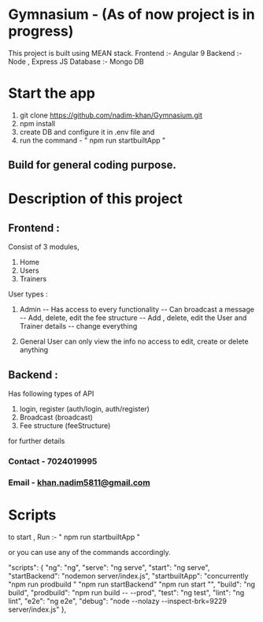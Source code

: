 # Gymnasium - (As of now project is in progress)

This project is built using MEAN stack.
Frontend :- Angular 9
Backend :- Node , Express JS
Database :- Mongo DB

# Start the app
1. git clone https://github.com/nadim-khan/Gymnasium.git
2. npm install
3. create DB and configure it in .env file and 
4. run the command - " npm run startbuiltApp "

## Build for general coding purpose.

# Description of this project

## Frontend : 
Consist of 3 modules,
1. Home 
2. Users
3. Trainers

User types :
1. Admin
-- Has access to every functionality
-- Can broadcast a message
-- Add, delete, edit the fee structure
-- Add , delete, edit the User and Trainer details
-- change everything

2. General User
can only view the info
no access to edit, create or delete anything

## Backend : 
Has following types of API
1. login, register (auth/login, auth/register)
2. Broadcast (broadcast)
3. Fee structure (feeStructure)

for further details 

### Contact - 7024019995 
### Email - khan.nadim5811@gmail.com

# Scripts
 
 to start , Run :- " npm run startbuiltApp "
 
 or you can use any of the commands accordingly.
 
 "scripts": {
        "ng": "ng",
        "serve": "ng serve",
        "start": "ng serve",
        "startBackend": "nodemon server/index.js",
        "startbuiltApp": "concurrently \"npm run prodbuild \" \"npm run startBackend\" \"npm run start \"",
        "build": "ng build",
        "prodbuild": "npm run build -- --prod",
        "test": "ng test",
        "lint": "ng lint",
        "e2e": "ng e2e",
        "debug": "node --nolazy --inspect-brk=9229 server/index.js"
    },


